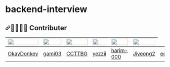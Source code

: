 # backend-interview

<h2 tabindex="-1" dir="auto" class=""><a id="user-content--contributer" class="anchor" aria-hidden="true" href="#-contributer"><svg class="octicon octicon-link" viewBox="0 0 16 16" version="1.1" width="16" height="16" aria-hidden="true"><path d="m7.775 3.275 1.25-1.25a3.5 3.5 0 1 1 4.95 4.95l-2.5 2.5a3.5 3.5 0 0 1-4.95 0 .751.751 0 0 1 .018-1.042.751.751 0 0 1 1.042-.018 1.998 1.998 0 0 0 2.83 0l2.5-2.5a2.002 2.002 0 0 0-2.83-2.83l-1.25 1.25a.751.751 0 0 1-1.042-.018.751.751 0 0 1-.018-1.042Zm-4.69 9.64a1.998 1.998 0 0 0 2.83 0l1.25-1.25a.751.751 0 0 1 1.042.018.751.751 0 0 1 .018 1.042l-1.25 1.25a3.5 3.5 0 1 1-4.95-4.95l2.5-2.5a3.5 3.5 0 0 1 4.95 0 .751.751 0 0 1-.018 1.042.751.751 0 0 1-1.042.018 1.998 1.998 0 0 0-2.83 0l-2.5 2.5a1.998 1.998 0 0 0 0 2.83Z"></path></svg></a><g-emoji class="g-emoji" alias="family_man_woman_boy_boy" fallback-src="https://github.githubassets.com/images/icons/emoji/unicode/1f468-1f469-1f466-1f466.png">👨‍👩‍👦‍👦</g-emoji> Contributer</h2>

<table>
<thead>
<tr>
<th><a target="_blank" rel="noopener noreferrer nofollow" href="https://github.com/OkayDonkey"><img src="https://avatars.githubusercontent.com/u/122771632?v=4" width="100%" style="max-width: 100%;"></a></th>
<th><a target="_blank" rel="noopener noreferrer nofollow" href="https://github.com/gami03"><img src="https://avatars.githubusercontent.com/u/128332485?v=4" width="100%" style="max-width: 100%;"></a></th>
<th><a target="_blank" rel="noopener noreferrer nofollow" href="https://github.com/CCTTBG"><img src=https://avatars.githubusercontent.com/u/126045264?v=4" width="100%" style="max-width: 100%;"></a></th>
<th><a target="_blank" rel="noopener noreferrer nofollow" href="https://github.com/yezzii"><img src="https://avatars.githubusercontent.com/u/118273737?v=4" width="100%" style="max-width: 100%;"></a></th>
<th><a target="_blank" rel="noopener noreferrer nofollow" href="https://github.com/harim-000"><img src="https://avatars.githubusercontent.com/u/81612425?v=4" width="100%" style="max-width: 100%;"></a></th>
<th><a target="_blank" rel="noopener noreferrer nofollow" href="https://github.com/Jiyeong2"><img src="https://avatars.githubusercontent.com/u/114003859?s=400&v=4" width="100%" style="max-width: 100%;"></a></th>
</tr>  
</thead>
<tbody>
<tr>
<td><a href="https://github.com/OkayDonkey">OkayDonkey</a></td>
<td><a href="https://github.com/gami03">gami03</a></td>
<td><a href="https://github.com/CCTTBG">CCTTBG</a></td>
<td><a href="https://github.com/yezzii">yezzii</a></td>
<td><a href="https://github.com/harim-000">harim-000</a></td>
<td><a href="https://github.com/Jiyeong2">Jiyeong2</a></td>
<td><a href="https://github.com/eownrrnf">eownrrnf</a></td>
</tr>
</tbody>
</table>
